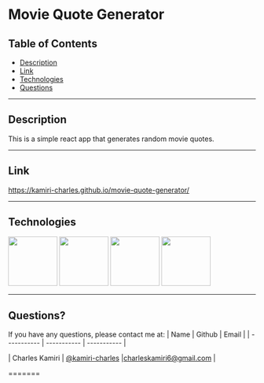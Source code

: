 # Movie Quote Generator

## Table of Contents

- [Description](#Description)
- [Link](#Link)
- [Technologies](#Technologies)
- [Questions](#Questions)

---

## Description

This is a simple react app that generates random movie quotes.

---

## Link

https://kamiri-charles.github.io/movie-quote-generator/

---

## Technologies

<p float="left">
<img src="https://cdn-icons-png.flaticon.com/512/5968/5968267.png" width="100" height="100">
<img src="https://sass-lang.com/assets/img/styleguide/seal-color-aef0354c.png" width="100" height="100">
<img src="https://raw.githubusercontent.com/jsx-ir/logo/master/jsx.png" width="100" height="100">
<img src="https://upload.wikimedia.org/wikipedia/commons/thumb/a/a7/React-icon.svg/2300px-React-icon.svg.png" width="100" height="100">

---

## Questions?

If you have any questions, please contact me at:
| Name | Github | Email |
| ----------- | ----------- | ----------- |

| Charles Kamiri | [@kamiri-charles](https://github.com/kamiri-charles) |charleskamiri6@gmail.com |

=======
